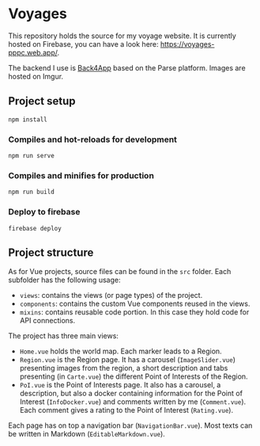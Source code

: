 # Voyages

This repository holds the source for my voyage website.
It is currently hosted on Firebase, you can have a look here: https://voyages-pppc.web.app/.

The backend I use is [Back4App](https://www.back4app.com/) based on the Parse platform.
Images are hosted on Imgur.

## Project setup
```
npm install
```

### Compiles and hot-reloads for development
```
npm run serve
```

### Compiles and minifies for production
```
npm run build
```

### Deploy to firebase
```
firebase deploy
```

## Project structure

As for Vue projects, source files can be found in the `src` folder. Each subfolder has the following usage:
- `views`: contains the views (or page types) of the project.
- `components`: contains the custom Vue components reused in the views.
- `mixins`: contains reusable code portion. In this case they hold code for API connections.

The project has three main views:
- `Home.vue` holds the world map. Each marker leads to a Region.
- `Region.vue` is the Region page. It has a carousel (`ImageSlider.vue`) presenting images from the region, a short description and tabs presenting (in `Carte.vue`) the different Point of Interests of the Region.
- `PoI.vue` is the Point of Interests page. It also has a carousel, a description, but also a docker containing information for the Point of Interest (`InfoDocker.vue`) and comments written by me (`Comment.vue`). Each comment gives a rating to the Point of Interest (`Rating.vue`).

Each page has on top a navigation bar (`NavigationBar.vue`). Most texts can be written in Markdown (`EditableMarkdown.vue`).
